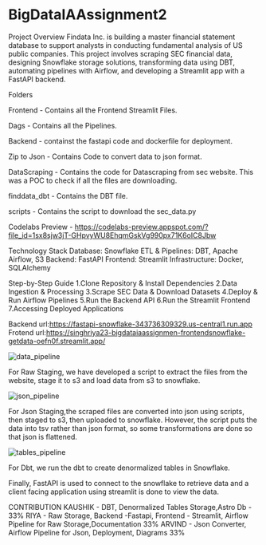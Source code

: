 # BigDataIAAssignment2

Project Overview
Findata Inc. is building a master financial statement database to support analysts in conducting fundamental analysis of US public companies. This project involves scraping SEC financial data, designing Snowflake storage solutions, transforming data using DBT, automating pipelines with Airflow, and developing a Streamlit app with a FastAPI backend.

Folders 

Frontend - Contains all the Frontend Streamlit Files.

Dags - Contains all the Pipelines.

Backend - containst the fastapi code and dockerfile for deployment.

Zip to Json - Contains Code to convert data to json format.

DataScraping - Contains the code for Datascraping from sec website. This was a POC to check if all the files are downloading.

finddata_dbt - Contains the DBT file.

scripts - Contains the script to download the sec_data.py


Codelabs Preview -  https://codelabs-preview.appspot.com/?file_id=1sx8sjw3jT-GHpvyWU8EhqmGskVg990px71K6oIC8Jbw

Technology Stack
Database: Snowflake
ETL & Pipelines: DBT, Apache Airflow, S3
Backend: FastAPI
Frontend: Streamlit
Infrastructure: Docker, SQLAlchemy

Step-by-Step Guide
1.Clone Repository & Install Dependencies
2.Data Ingestion & Processing
3.Scrape SEC Data & Download Datasets
4.Deploy & Run Airflow Pipelines
5.Run the Backend API
6.Run the Streamlit Frontend
7.Accessing Deployed Applications

Backend url:https://fastapi-snowflake-343736309329.us-central1.run.app
Frotend url:https://singhriya23-bigdataiaassignmen-frontendsnowflake-getdata-oefn0f.streamlit.app/




![data_pipeline](https://github.com/user-attachments/assets/619eeeb6-bf9e-4296-9c86-75d8070668a2)


For Raw Staging,  we have developed a script to extract the files from the website, stage it to s3 and load data from s3 to snowflake.


![json_pipeline](https://github.com/user-attachments/assets/9bfca83b-6073-48af-91fe-b9ac8c7ddf2a) 

For Json Staging,the scraped files are converted into json using scripts, then staged to s3, then uploaded to snowflake. However, the script puts the data into tsv rather than json format, so some transformations are done so that json is flattened.

![tables_pipeline](https://github.com/user-attachments/assets/c3ca277e-fd33-450c-91b3-4f2246878214)

For Dbt, we run the dbt to create denormalized tables in Snowflake.


Finally, FastAPI is used to connect to the snowflake to retrieve data and a client facing application using streamlit is done to view the data.

CONTRIBUTION 
KAUSHIK - DBT, Denormalized Tables Storage,Astro Db  - 33% 
RIYA - Raw Storage, Backend -Fastapi, Frontend - Streamlit, Airflow Pipeline for Raw Storage,Documentation 33% 
ARVIND - Json Converter, Airflow Pipeline for Json, Deployment, Diagrams 33%








